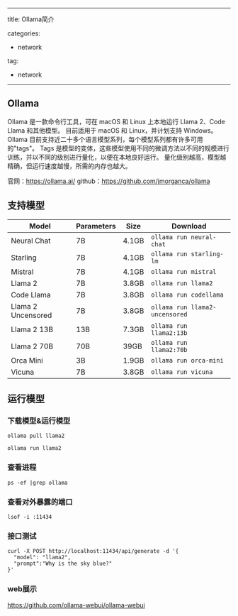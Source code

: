 
---
title: Ollama简介

categories:
- network

tag:
- network

---

## Ollama
Ollama 是一款命令行工具，可在 macOS 和 Linux 上本地运行 Llama 2、Code Llama 和其他模型。
目前适用于 macOS 和 Linux，并计划支持 Windows。
Ollama 目前支持近二十多个语言模型系列，每个模型系列都有许多可用的"tags"。
Tags 是模型的变体，这些模型使用不同的微调方法以不同的规模进行训练，并以不同的级别进行量化，以便在本地良好运行。
量化级别越高，模型越精确，但运行速度越慢，所需的内存也越大。

官网：https://ollama.ai/
github：https://github.com/jmorganca/ollama

## 支持模型


| Model              | Parameters | Size  | Download                       |
| ------------------ | ---------- | ----- | ------------------------------ |
| Neural Chat        | 7B         | 4.1GB | `ollama run neural-chat`       |
| Starling           | 7B         | 4.1GB | `ollama run starling-lm`       |
| Mistral            | 7B         | 4.1GB | `ollama run mistral`           |
| Llama 2            | 7B         | 3.8GB | `ollama run llama2`            |
| Code Llama         | 7B         | 3.8GB | `ollama run codellama`         |
| Llama 2 Uncensored | 7B         | 3.8GB | `ollama run llama2-uncensored` |
| Llama 2 13B        | 13B        | 7.3GB | `ollama run llama2:13b`        |
| Llama 2 70B        | 70B        | 39GB  | `ollama run llama2:70b`        |
| Orca Mini          | 3B         | 1.9GB | `ollama run orca-mini`         |
| Vicuna             | 7B         | 3.8GB | `ollama run vicuna`            |


## 运行模型

### 下载模型&运行模型

```
ollama pull llama2
```

```
ollama run llama2
```
### 查看进程
```
ps -ef |grep ollama
```
### 查看对外暴露的端口
```
lsof -i :11434
```

### 接口测试

```
curl -X POST http://localhost:11434/api/generate -d '{
  "model": "llama2",
  "prompt":"Why is the sky blue?"
}'
```

### web展示
https://github.com/ollama-webui/ollama-webui
